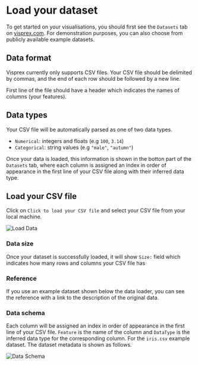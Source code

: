 # Load your dataset

To get started on your visualisations, you should first see the `Datasets` tab on [visprex.com](https://visprex.com/#datasets). For demonstration purposes, you can also choose from publicly available example datasets.

## Data format
Visprex currently only supports CSV files. Your CSV file should be delimited by commas, and the end of each row should be followed by a new line.

First line of the file should have a header which indicates the names of columns (your features).

## Data types
Your CSV file will be automatically parsed as one of two data types.

- `Numerical`:  integers and floats (e.g `100`, `3.14`)
- `Categorical`: string values (e.g `"male"`, `"autumn"`)

Once your data is loaded, this information is shown in the botton part of the `Datasets` tab, where each column is assigned an index in order of appearance in the first line of your CSV file along with their inferred data type.

## Load your CSV file
Click on `Click to load your CSV file` and select your CSV file from your local machine.

![Load Data](./images/dataset.png)

### Data size
Once your dataset is successfully loaded, it will show `Size:` field which indicates how many rows and columns your CSV file has

### Reference
If you use an example dataset shown below the data loader, you can see the reference with a link to the description of the original data.

### Data schema
Each column will be assigned an index in order of appearance in the first line of your CSV file.
`Feature` is the name of the column and `DataType` is the inferred data type for the corresponding column.
For the `iris.csv` example dataset. The dataset metadata is shown as follows.

![Data Schema](./images/iris.png)
